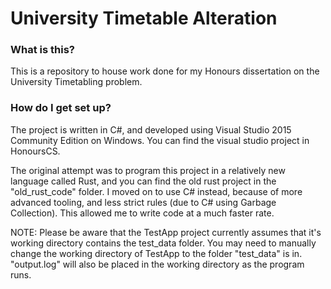 # University Timetable Alteration #

### What is this? ###

This is a repository to house work done for my Honours dissertation on the University Timetabling problem.

### How do I get set up? ###

The project is written in C#, and developed using Visual Studio 2015 Community Edition on Windows. You can find the visual studio project in HonoursCS.

The original attempt was to program this project in a relatively new language called Rust, and you can find the old rust project in the "old_rust_code" folder.
I moved on to use C# instead, because of more advanced tooling, and less strict rules (due to C# using Garbage Collection). This allowed me to write code at a
much faster rate.

NOTE: Please be aware that the TestApp project currently assumes that it's working directory contains the test_data folder. You may need to manually change the working directory of TestApp to the folder "test_data" is in. "output.log" will also be placed in the working directory as the program runs.